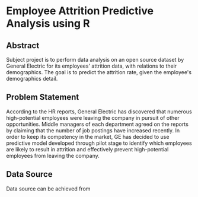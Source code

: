 # Employee Attrition Predictive Analysis using R

## Abstract
Subject project is to perform data analysis on an open source dataset by General Electric for its employees' attrition data, with relations to their demographics. The goal is to predict the attrition rate, given the employee's demographics detail.

## Problem Statement
According to the HR reports, General Electric has discovered that numerous high-potential employees were leaving the company in pursuit of other opportunities. Middle managers of each department agreed on the reports by claiming that the number of job postings have increased recently. In order to keep its competency in the market, GE has decided to use predictive model developed through pilot stage to identify which employees are likely to result in attrition and effectively prevent high-potential employees from leaving the company.

## Data Source
Data source can be achieved from 
